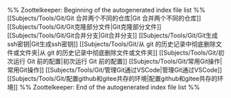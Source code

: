 %% Zoottelkeeper: Beginning of the autogenerated index file list  %%
 [[Subjects/Tools/Git/Git 合并两个不同的仓库|Git 合并两个不同的仓库]]
 [[Subjects/Tools/Git/Git克隆部分文件|Git克隆部分文件]]
 [[Subjects/Tools/Git/Git合并分支|Git合并分支]]
 [[Subjects/Tools/Git/Git生成ssh密钥|Git生成ssh密钥]]
 [[Subjects/Tools/Git/从 git 的历史记录中彻底删除文件或文件夹|从 git 的历史记录中彻底删除文件或文件夹]]
 [[Subjects/Tools/Git/初次运行 Git 前的配置|初次运行 Git 前的配置]]
 [[Subjects/Tools/Git/常用Git操作|常用Git操作]]
 [[Subjects/Tools/Git/管理Git通过VSCode|管理Git通过VSCode]]
 [[Subjects/Tools/Git/配置github和gitee共存的环境|配置github和gitee共存的环境]]
%% Zoottelkeeper: End of the autogenerated index file list  %%
